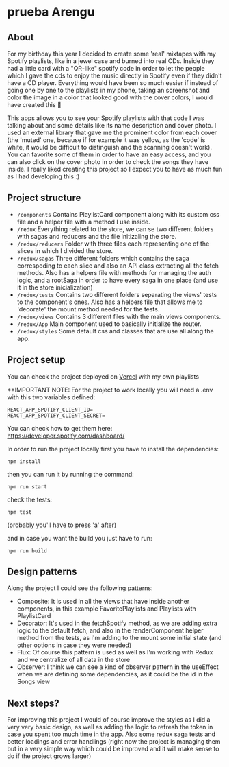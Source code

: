 
# prueba Arengu

## About
For my birthday this year I decided to create some 'real' mixtapes with my Spotify playlists, like in a jewel case and burned into real CDs. Inside they had a little card with a "QR-like" spotify code in order to let the people which I gave the cds to enjoy the music directly in Spotify even if they didn't have a CD player. Everything would have been so much easier if instead of going one by one to the playlists in my phone, taking an screenshot and color the image in a color that looked good with the cover colors, I would have created this 🤪

This apps allows you to see your Spotify playlists with that code I was talking about and some details like its name description and cover photo. I used an external library that gave me the prominent color from each cover (the 'muted' one, because if for example it was yellow, as the 'code' is white, it would be difficult to distinguish and the scanning doesn't work). You can favorite some of them in order to have an easy access, and you can also click on the cover photo in order to check the songs they have inside. I really liked creating this project so I expect you to have as much fun as I had developing this :)

## Project structure
* ```/components``` Contains PlaylistCard component along with its custom css file and a helper file with a method I use inside.
* ```/redux``` Everything related to the store, we can se two different folders with sagas and reducers and the file initizaling the store.
* ```/redux/reducers``` Folder with three files each representing one of the slices in which I divided the store.
* ```/redux/sagas``` Three different folders which contains the saga correspoding to each slice and also an API class extracting all the fetch methods. Also has a helpers file with methods for managing the auth logic, and a rootSaga in order to have every saga in one place (and use it in the store inicialization)
* ```/redux/tests``` Contains two different folders separating the views' tests to the component's ones. Also has a helpers file that allows me to 'decorate' the mount method needed for the tests. 
* ```/redux/views``` Contains 3 different files with the main views components. 
* ```/redux/App``` Main component used to basically initialize the router.
* ```/redux/styles``` Some default css and classes that are use all along the app.  

## Project setup

You can check the project deployed on [Vercel](https://prueba-arengu.vercel.app/) with my own playlists

**IMPORTANT NOTE: For the project to work locally you will need a .env with this two variables defined:
```
REACT_APP_SPOTIFY_CLIENT_ID=
REACT_APP_SPOTIFY_CLIENT_SECRET=
```
You can check how to get them here: https://developer.spotify.com/dashboard/

In order to run the project locally first you have to install the dependencies:
```
npm install
```

then you can run it by running the command:
```
npm run start
```
check the tests:
```
npm test
```
(probably you'll have to press 'a' after)

and in case you want the build you just have to run:
```
npm run build
```

## Design patterns

Along the project I could see the following patterns:
* Composite: It is used in all the views that have inside another components, in this example FavoritePlaylists and Playlists with PlaylistCard
* Decorator: It's used in the fetchSpotify method, as we are adding extra logic to the default fetch, and also in the renderComponent helper method from the tests, as I'm adding to the mount some initial state (and other options in case they were needed)
* Flux: Of course this pattern is used as well as I'm working with Redux and we centralize of all data in the store
* Observer: I think we can see a kind of observer pattern in the useEffect when we are defining some dependencies, as it could be the id in the Songs view

## Next steps?

For improving this project I would of course improve the styles as I did a very very basic design, as well as adding the logic to refresh the token in case you spent too much time in the app. Also some redux saga tests and better loadings and error handlings (right now the project is managing them but in a very simple way which could be improved and it will make sense to do if the project grows larger)
